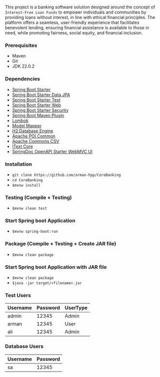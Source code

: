 This project is a banking software solution designed around the concept of `Interest-Free Loan Funds` to empower individuals and communities by providing loans without interest, in line with ethical financial principles. The platform offers a seamless, user-friendly experience that facilitates benevolent lending, ensuring financial assistance is available to those in need, while promoting fairness, social equity, and financial inclusion.


### Prerequisites
* Maven
* Git
* JDK 22.0.2

### Dependencies
* [Spring Boot Starter](https://mvnrepository.com/artifact/org.springframework.boot/spring-boot-starter)
* [Spring Boot Starter Data JPA](https://mvnrepository.com/artifact/org.springframework.boot/spring-boot-starter-data-jpa)
* [Spring Boot Starter Test](https://mvnrepository.com/artifact/org.springframework.boot/spring-boot-starter-test)
* [Spring Boot Starter Web](https://mvnrepository.com/artifact/org.springframework.boot/spring-boot-starter-web)
* [Spring Boot Starter Security](https://mvnrepository.com/artifact/org.springframework.boot/spring-boot-starter-security)
* [Spring Boot Maven Plugin](https://mvnrepository.com/artifact/org.springframework.boot/spring-boot-maven-plugin)
* [Lombok](https://mvnrepository.com/artifact/org.projectlombok/lombok)
* [Model Mapper](https://mvnrepository.com/artifact/org.modelmapper/modelmapper)
* [H2 Database Engine](https://mvnrepository.com/artifact/com.h2database/h2)
* [Apache POI Common](https://mvnrepository.com/artifact/org.apache.poi/poi)
* [Apache Commons CSV](https://mvnrepository.com/artifact/org.apache.commons/commons-csv)
* [IText Core](https://mvnrepository.com/artifact/com.itextpdf/itextpdf)
* [SpringDoc OpenAPI Starter WebMVC UI](https://mvnrepository.com/artifact/org.springdoc/springdoc-openapi-starter-webmvc-ui)

### Installation
* `git clone https://github.com/arman-hpp/CoreBanking`
* `cd CoreBanking`
* `$mvnw install`

### Testing (Compile + Testing)
* `$mvnw clean test`

### Start Spring boot Application
* `$mvnw spring-boot:run`

### Package (Compile + Testing + Create JAR file)
* `$mvnw clean package`

### Start Spring boot Application with JAR file
* `$mvnw clean package`
* `$java -jar target/<filename>.jar`

### Test Users
| Username  | Password  | UserType  |
|-----------|-----------|-----------|
| admin     | 12345     | Admin     |
| arman     | 12345     | User      |
| ali       | 12345     | Admin     |

### Database Users
| Username | Password  |
|----------|-----------|
| sa       | 12345     |